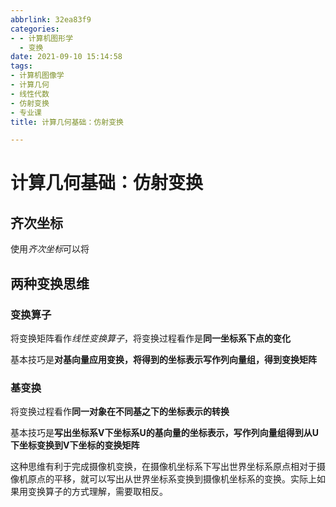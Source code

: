 ```yaml
---
abbrlink: 32ea83f9
categories:
- - 计算机图形学
  - 变换
date: 2021-09-10 15:14:58
tags:
- 计算机图像学
- 计算几何
- 线性代数
- 仿射变换
- 专业课
title: 计算几何基础：仿射变换

---
```

# 计算几何基础：仿射变换

## 齐次坐标
使用*齐次坐标*可以将

## 两种变换思维
### 变换算子

将变换矩阵看作*线性变换算子*，将变换过程看作是**同一坐标系下点的变化**

基本技巧是**对基向量应用变换，将得到的坐标表示写作列向量组，得到变换矩阵**

### 基变换

将变换过程看作**同一对象在不同基之下的坐标表示的转换**

基本技巧是**写出坐标系V下坐标系U的基向量的坐标表示，写作列向量组得到从U下坐标变换到V下坐标的变换矩阵**

这种思维有利于完成摄像机变换，在摄像机坐标系下写出世界坐标系原点相对于摄像机原点的平移，就可以写出从世界坐标系变换到摄像机坐标系的变换。实际上如果用变换算子的方式理解，需要取相反。
